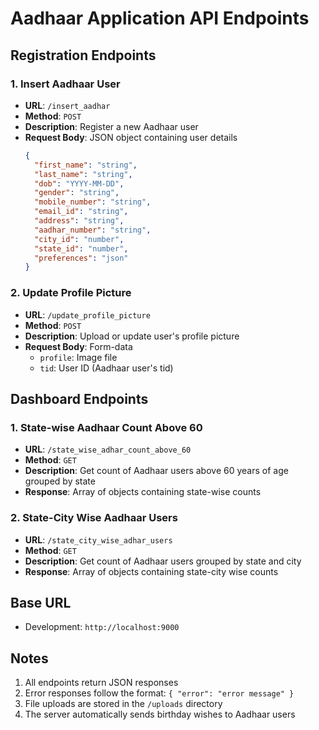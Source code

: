 # Aadhaar Application API Endpoints

## Registration Endpoints

### 1. Insert Aadhaar User
- **URL**: `/insert_aadhar`
- **Method**: `POST`
- **Description**: Register a new Aadhaar user
- **Request Body**: JSON object containing user details
  ```json
  {
    "first_name": "string",
    "last_name": "string",
    "dob": "YYYY-MM-DD",
    "gender": "string",
    "mobile_number": "string",
    "email_id": "string",
    "address": "string",
    "aadhar_number": "string",
    "city_id": "number",
    "state_id": "number",
    "preferences": "json"
  }
  ```

### 2. Update Profile Picture
- **URL**: `/update_profile_picture`
- **Method**: `POST`
- **Description**: Upload or update user's profile picture
- **Request Body**: Form-data
  - `profile`: Image file
  - `tid`: User ID (Aadhaar user's tid)

## Dashboard Endpoints

### 1. State-wise Aadhaar Count Above 60
- **URL**: `/state_wise_adhar_count_above_60`
- **Method**: `GET`
- **Description**: Get count of Aadhaar users above 60 years of age grouped by state
- **Response**: Array of objects containing state-wise counts

### 2. State-City Wise Aadhaar Users
- **URL**: `/state_city_wise_adhar_users`
- **Method**: `GET`
- **Description**: Get count of Aadhaar users grouped by state and city
- **Response**: Array of objects containing state-city wise counts

## Base URL
- Development: `http://localhost:9000`

## Notes
1. All endpoints return JSON responses
2. Error responses follow the format: `{ "error": "error message" }`
3. File uploads are stored in the `/uploads` directory
4. The server automatically sends birthday wishes to Aadhaar users 
